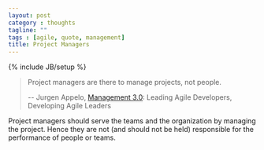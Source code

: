 ```yaml
---
layout: post
category : thoughts
tagline: ""
tags : [agile, quote, management]
title: Project Managers
---
```


{% include JB/setup %}

> Project managers are there to manage projects, not people. 
>
> -- Jurgen Appelo, [Management 3.0]: Leading Agile Developers, Developing Agile Leaders

Project managers should serve the teams and the organization by managing the project.
Hence they are not (and should not be held) responsible for the performance of people or teams.


 [Management 3.0]: http://my.safaribooksonline.com/9780321719027/ch12lev1sec13?percentage=&reader=pf#X2ludGVybmFsX0h0bWxWaWV3P3htbGlkPTk3ODAzMjE3MTkwMjclMkZjaDEzbGV2MXNlYzE1JnF1ZXJ5PQ==
 